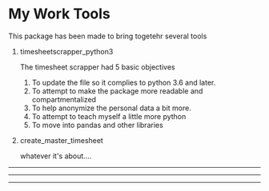 # My Work Tools

This package has been made to bring togetehr several tools

1) timesheetscrapper_python3
    
    The timesheet scrapper had 5 basic objectives
    
    1) To update the file so it complies to python 3.6 and later. 
    2) To attempt to make the package more readable and compartmentalized
    3) To help anonymize the personal data a bit more. 
    4) To attempt to teach myself a little more python
    5) To move into pandas and other libraries
    
2) create_master_timesheet
    
    whatever it's about....
    
__________________________________________________
__________________________________________________
__________________________________________________
